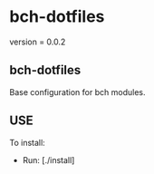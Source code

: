 # bch-dotfiles

version = 0.0.2

## bch-dotfiles

Base configuration for bch modules.

## USE

To install:

- Run: [./install]
